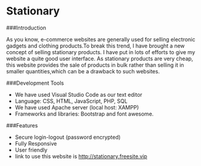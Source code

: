 # Stationary


###Introduction

As you know, e-commerce websites are generally used for selling electronic gadgets and clothing products.To break this trend, I have brought a new concept of selling stationary products.
I have put in lots of efforts to give my website a quite good user interface. As stationary products are very cheap, this website provides the sale of products in bulk rather than selling it in smaller quantities,which can be a drawback to such websites. 

###Development Tools

* We have used Visual Studio Code as our text editor
* Language: CSS, HTML, JavaScript, PHP, SQL
* We have used Apache server (local host: XAMPP)
* Frameworks and libraries: Bootstrap and font awesome.
 
###Features

* Secure login-logout (password encrypted)
* Fully Responsive
* User friendly
* link to use this website is http://stationary.freesite.vip

